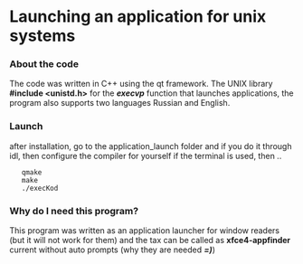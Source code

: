 # Launching an application for unix systems

### About the code

The code was written in C++ using the qt framework.
The UNIX library **#include <unistd.h>**
for the ***execvp*** function that launches applications,
the program also supports two languages Russian and English.

### Launch

after installation, go to the application\_launch folder and if you do it through idl, 
then configure the compiler for yourself if the terminal is used, then ..

``` 
   qmake
   make
   ./execKod
```

### Why do I need this program?

This program was written as an application launcher for window readers (but it will not work for them) and
 the tax can be called as **xfce4-appfinder** current without auto prompts (why they are needed ***=)***)
